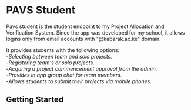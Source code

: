# PAVS Student
Pavs student is the student endpoint to my Project Allocation and Verification System. Since the app was developed for my school, it allows logins only from email accounts with "@kabarak.ac.ke" domain. 

It provides students with the following options:  
  -_Selecting between team and solo projects._  
  -_Registering team's or solo projects._  
  -_Acquring a project commencement approval from the admin._  
  -_Provides in app group chat for team members._  
  -_Allows students to submit their projects via mobile phones._  
  
## Getting Started

